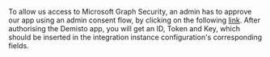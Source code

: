 To allow us access to Microsoft Graph Security, an admin has to approve our app using an admin consent flow, by clicking on the following [link](https://oproxy.demisto.ninja/ms-graph-security).
After authorising the Demisto app, you will get an ID, Token and Key, which should be inserted in the integration instance configuration's corresponding fields.